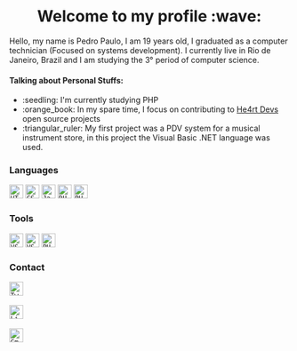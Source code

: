 <h1 align="center">Welcome to my profile :wave:</h1>
<p>Hello, my name is Pedro Paulo, I am 19 years old, I graduated as a computer technician (Focused on systems development). I currently live in Rio de Janeiro, Brazil and I am studying the 3° period of computer science.</p>

<h4>Talking about Personal Stuffs:</h4>
<ul>
  <li>:seedling: I'm currently studying PHP</li>
  <li>:orange_book: In my spare time, I focus on contributing to <a href="https://heartdevs.com/">He4rt Devs</a> open source projects</li>
  <li>:triangular_ruler: My first project was a PDV system for a musical instrument store, in this project the Visual Basic .NET language was used.</li>
</ul>

<h3>Languages</h3>

<code><img height="25" src="http://img.shields.io/badge/-HTML5-E34F26?style=flat-square&logo=HTML5&logoColor=ffffff" alt="HTML5" border="0"></code>
<code><img height="25" src="http://img.shields.io/badge/-CSS-1572B6?style=flat-square&logo=CSS3&logoColor=ffffff" alt="CSS3" border="0"></code>
<code><img height="25" src="http://img.shields.io/badge/-JavaScript-F7DF1E?style=flat-square&logo=JavaScript&logoColor=000000" alt="JavaScript" border="0"></code>
<code><img height="25" src="http://img.shields.io/badge/-RUBY-CC342D?style=flat-square&logo=Ruby&logoColor=ffffff" alt="RUBY" border="0"></code>
<code><img height="25" src="https://img.shields.io/badge/PHP-777BB4?style=flat-square&logo=PHP&logoColor=ffffff" alt="PHP" border="0"></code>

<h3>Tools</h3>

<code><img height="25" src="http://img.shields.io/badge/-VS%20Code-007ACC?style=flat-square&logo=Visual-Studio-Code&logoColor=ffffff" alt="VSCODE" border="0"></code>
<code><img height="25" src="http://img.shields.io/badge/-VS%202017-5C2D91?style=flat-square&logo=Visual-Studio&logoColor=ffffff" alt="VS2017" border="0"></code>
<code><img height="25" src="https://img.shields.io/badge/PhpStorm-000000?style=flat-square&logo=PhpStorm&logoColor=ffffff" alt="PHPStorm" border="0"></code>

<h3>Contact</h3>

<a href="https://twitter.com/zxpedro_"><code><img height="25" src="https://img.shields.io/badge/Twitter-1DA1F2?style=flat-square&logo=Twitter&logoColor=ffffff" alt="Twitter" border="0"></code></a>
<br>
<br>
<a href="https://www.linkedin.com/in/pedropaulofc/"><code><img height="25" src="https://img.shields.io/badge/LinkedIn-0077B5?style=flat-square&logo=LinkedIn&logoColor=ffffff" alt="LinkedIn" border="0"></code></a>
<br>
<br>
<a href="mailto:pedropaulo.pp807@gmail.com"><code><img height="25" src="https://img.shields.io/badge/Gmail-EA4335?style=flat-square&logo=Gmail&logoColor=ffffff&link=mailto:pedropaulo.pp807@gmail.com" alt="Gmail" border="0"></code></a>

